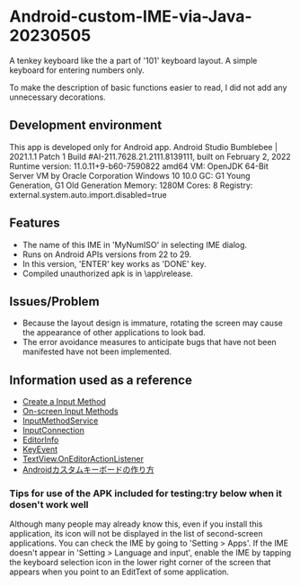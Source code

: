 # Android-custom-IME-via-Java-20230505
A tenkey keyboard like the a part of '101' keyboard layout.
A simple keyboard for entering numbers only.

To make the description of basic functions easier to read, I did not add any unnecessary decorations.

## Development environment
This app is developed only for Android app.
    Android Studio Bumblebee | 2021.1.1 Patch 1
    Build #AI-211.7628.21.2111.8139111, built on February 2, 2022
    Runtime version: 11.0.11+9-b60-7590822 amd64
    VM: OpenJDK 64-Bit Server VM by Oracle Corporation
    Windows 10 10.0
    GC: G1 Young Generation, G1 Old Generation
    Memory: 1280M
    Cores: 8
    Registry: external.system.auto.import.disabled=true
## Features
- The name of this IME in 'MyNumISO' in selecting IME dialog.
- Runs on Android APIs versions from 22 to 29.
- In this version, 'ENTER' key works as 'DONE' key.
- Compiled unauthorized apk is in \app\release\.
## Issues/Problem
- Because the layout design is immature, rotating the screen may cause the appearance of other applications to look bad.
- The error avoidance measures to anticipate bugs that have not been manifested have not been implemented.
## Information used as a reference
- [Create a Input Method](https://developer.android.com/guide/topics/text/creating-input-method.html)
- [On-screen Input Methods](https://android-developers.googleblog.com/2009/04/updating-applications-for-on-screen.html)
- [InputMethodService](https://developer.android.com/reference/android/inputmethodservice/InputMethodService)
- [InputConnection](https://developer.android.com/reference/android/view/inputmethod/InputConnection)
- [EditorInfo](https://developer.android.com/reference/android/view/inputmethod/EditorInfo)
- [KeyEvent](https://developer.android.com/reference/kotlin/androidx/compose/ui/input/key/KeyEvent?hl=en)
- [TextView.OnEditorActionListener](https://developer.android.com/reference/android/widget/TextView.OnEditorActionListener)
- [Androidカスタムキーボードの作り方](https://qiita.com/Kyome/items/e654363bad7f69e6b0fd)
### Tips for use of the APK included for testing:try below when it dosen't work well
Although many people may already know this, even if you install this application, its icon will not be displayed in the list of second-screen applications. You can check the IME by going to 'Setting > Apps'.
If the IME doesn't appear in 'Setting > Language and input', enable the IME by tapping the keyboard selection icon in the lower right corner of the screen that appears when you point to an EditText of some application.
